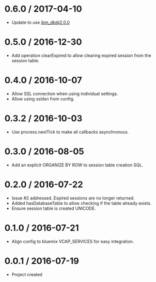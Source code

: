 0.6.0 / 2017-04-10
==================

- Update to use ibm_db@2.0.0

0.5.0 / 2016-12-30
==================

- Add operation clearExpired to allow clearing expired session from the session table.

0.4.0 / 2016-10-07
==================

-  Allow SSL connection when using individual settings.
-  Allow using ssldsn from config.

0.3.2 / 2016-10-03
==================

-  Use process.nextTick to make all callbacks asynchronous.

0.3.0 / 2016-08-05
==================

-  Add an explicit ORGANIZE BY ROW to session table creation SQL.

0.2.0 / 2016-07-22
==================

-   Issue #2 addressed. Expired sessions are no longer returned.
-   Added hasDatabaseTable to allow checking if the table already exists.
-   Ensure session table is created UNICODE.


0.1.0 / 2016-07-21
==================

-   Align config to bluemix VCAP_SERVICES for easy integration.
 
 
0.0.1 / 2016-07-19
==================

-	Project created





